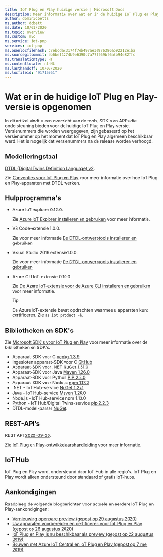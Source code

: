 ```yaml
---
title: IoT Plug en Play huidige versie | Microsoft Docs
description: Meer informatie over wat er in de huidige IoT Plug en Play-versie is opgenomen.
author: dominicbetts
ms.author: dobett
ms.date: 10/01/2020
ms.topic: overview
ms.custom: mvc
ms.service: iot-pnp
services: iot-pnp
ms.openlocfilehash: c7ebcdac3174f7eb497ae3e976386ab92212e1ba
ms.sourcegitcommit: eb6bef1274b9e6390c7a77ff69bf6a3b94e827fc
ms.translationtype: HT
ms.contentlocale: nl-NL
ms.lasthandoff: 10/05/2020
ms.locfileid: "91715561"
---
```

# <a name="whats-in-the-current-iot-plug-and-play-release"></a>Wat er in de huidige IoT Plug en Play-versie is opgenomen

In dit artikel vindt u een overzicht van de tools, SDK's en API's die ondersteuning bieden voor de huidige IoT Plug en Play-versie. Versienummers die worden weergegeven, zijn gebaseerd op het versienummer op het moment dat IoT Plug en Play algemeen beschikbaar werd. Het is mogelijk dat versienummers na de release worden verhoogd.

## <a name="modeling-language"></a>Modelleringstaal

[DTDL (Digital Twins Definition Language) v2](https://github.com/Azure/opendigitaltwins-dtdl).

Zie [Conventies voor IoT Plug en Play](concepts-convention.md) voor meer informatie over hoe IoT Plug en Play-apparaten met DTDL werken.

## <a name="tools-and-utilities"></a>Hulpprogramma's

- Azure IoT explorer 0.12.0.

    Zie [Azure IoT Explorer installeren en gebruiken](howto-use-iot-explorer.md) voor meer informatie.

- VS Code-extensie 1.0.0.

    Zie voor meer informatie [De DTDL-ontwerptools installeren en gebruiken](howto-use-dtdl-authoring-tools.md).

- Visual Studio 2019 extensie1.0.0.

    Zie voor meer informatie [De DTDL-ontwerptools installeren en gebruiken](howto-use-dtdl-authoring-tools.md).

- Azure CLI IoT-extensie 0.10.0.

    Zie [De Azure IoT-extensie voor de Azure CLI installeren en gebruiken](howto-use-iot-pnp-cli.md) voor meer informatie.

    > [!TIP]
    > De Azure IoT-extensie bevat opdrachten waarmee u apparaten kunt certificeren. Zie `az iot product -h`.

## <a name="libraries-and-sdks"></a>Bibliotheken en SDK's

Zie [Microsoft SDK's voor IoT Plug en Play](libraries-sdks.md) voor meer informatie over de bibliotheken en SDK's.

- Apparaat-SDK voor C [vcpkg 1.3.9](https://github.com/Azure/azure-iot-sdk-c/blob/master/doc/setting_up_vcpkg.md)
- Ingesloten apparaat-SDK voor C [GitHub](https://github.com/Azure/azure-sdk-for-c/)
- Apparaat-SDK voor .NET [NuGet 1.31.0](https://www.nuget.org/packages/Microsoft.Azure.Devices.Client)
- Apparaat-SDK voor Java [Maven 1.26.0](https://mvnrepository.com/artifact/com.microsoft.azure.sdk.iot/iot-device-client)
- Apparaat-SDK voor Python [PIP 2.3.0](https://pypi.org/project/azure-iot-device/)
- Apparaat-SDK voor Node.js [npm 1.17.2](https://www.npmjs.com/package/azure-iot-device)
- .NET - IoT Hub-service [NuGet 1.27.1](https://www.nuget.org/packages/Microsoft.Azure.Devices )
- Java - IoT Hub-service [Maven 1.26.0](https://mvnrepository.com/artifact/com.microsoft.azure.sdk.iot/iot-service-client/1.26.0)
- Node.js - IoT Hub-service [npm 1.13.0](https://www.npmjs.com/package/azure-iothub)
- Python - IoT Hub/Digital Twins-service [pip 2.2.3](https://pypi.org/project/azure-iot-hub)
- DTDL-model-parser [NuGet](https://www.nuget.org/packages/Microsoft.Azure.DigitalTwins.Parser).

## <a name="rest-apis"></a>REST-API’s

REST API [2020-09-30](https://docs.microsoft.com/rest/api/iothub).

Zie [IoT Plug en Play-ontwikkelaarshandleiding](concepts-developer-guide-service.md) voor meer informatie.

## <a name="iot-hub"></a>IoT Hub

IoT Plug en Play wordt ondersteund door IoT Hub in alle regio's. IoT Plug en Play wordt alleen ondersteund door standaard of gratis IoT-hubs.

## <a name="announcements"></a>Aankondigingen

Raadpleeg de volgende blogberichten voor actuele en eerdere IoT Plug en Play-aankondigingen:

- [Vernieuwing openbare preview (gepost op 29 augustus 2020)](https://techcommunity.microsoft.com/t5/internet-of-things/add-quot-plug-and-play-quot-to-your-iot-solutions/ba-p/1548531)
- [Uw apparaten voorbereiden en certificeren voor IoT Plug en Play (gepost op 26 augustus 2020)](https://azure.microsoft.com/blog/prepare-and-certify-your-devices-for-iot-plug-and-play/)
- [IoT Plug en Play is nu beschikbaar als preview (gepost op 22 augustus 2019)](https://azure.microsoft.com/blog/iot-plug-and-play-is-now-available-in-preview/)
- [Bouwen met Azure IoT Central en IoT Plug en Play (gepost op 7 mei 2019)](https://azure.microsoft.com/blog/build-with-azure-iot-central-and-iot-plug-and-play/)
